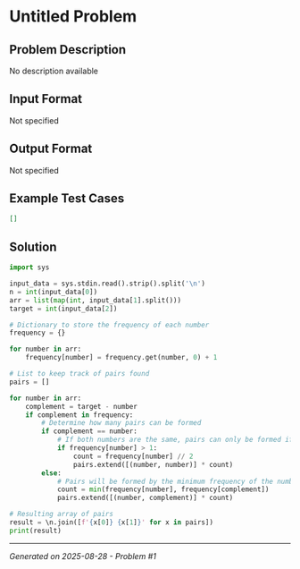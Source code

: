 # Untitled Problem

## Problem Description
No description available

## Input Format
Not specified

## Output Format
Not specified

## Example Test Cases
```json
[]
```

## Solution
```python
import sys

input_data = sys.stdin.read().strip().split('\n')
n = int(input_data[0])
arr = list(map(int, input_data[1].split()))
target = int(input_data[2])

# Dictionary to store the frequency of each number
frequency = {}

for number in arr:
    frequency[number] = frequency.get(number, 0) + 1

# List to keep track of pairs found
pairs = []

for number in arr:
    complement = target - number
    if complement in frequency:
        # Determine how many pairs can be formed
        if complement == number:
            # If both numbers are the same, pairs can only be formed if there are at least two of them
            if frequency[number] > 1:
                count = frequency[number] // 2
                pairs.extend([(number, number)] * count)
        else:
            # Pairs will be formed by the minimum frequency of the number and its complement
            count = min(frequency[number], frequency[complement])
            pairs.extend([(number, complement)] * count)

# Resulting array of pairs
result = \n.join([f'{x[0]} {x[1]}' for x in pairs])
print(result)
```

---
*Generated on 2025-08-28 - Problem #1*